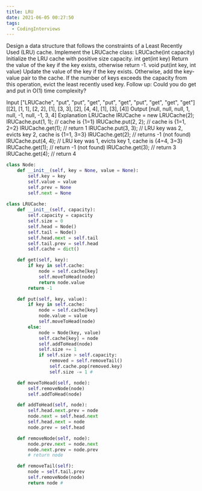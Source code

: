 ```yaml
---
title: LRU
date: 2021-06-05 00:27:50
tags:
  - CodingInterviews
---
```


Design a data structure that follows the constraints of a Least Recently Used (LRU) cache.
Implement the LRUCache class:
LRUCache(int capacity) Initialize the LRU cache with positive size capacity.
int get(int key) Return the value of the key if the key exists, otherwise return -1.
void put(int key, int value) Update the value of the key if the key exists. Otherwise, add the key-value pair to the cache. If the number of keys exceeds the capacity from this operation, evict the least recently used key.
Follow up:
Could you do get and put in O(1) time complexity?

Input
["LRUCache", "put", "put", "get", "put", "get", "put", "get", "get", "get"]
[[2], [1, 1], [2, 2], [1], [3, 3], [2], [4, 4], [1], [3], [4]]
Output
[null, null, null, 1, null, -1, null, -1, 3, 4]
Explanation
LRUCache lRUCache = new LRUCache(2);
lRUCache.put(1, 1); // cache is {1=1}
lRUCache.put(2, 2); // cache is {1=1, 2=2}
lRUCache.get(1);    // return 1
lRUCache.put(3, 3); // LRU key was 2, evicts key 2, cache is {1=1, 3=3}
lRUCache.get(2);    // returns -1 (not found)
lRUCache.put(4, 4); // LRU key was 1, evicts key 1, cache is {4=4, 3=3}
lRUCache.get(1);    // return -1 (not found)
lRUCache.get(3);    // return 3
lRUCache.get(4);    // return 4

```python
class Node:
    def __init__(self, key = None, value = None):
        self.key = key
        self.value = value
        self.prev = None
        self.next = None
    
class LRUCache:
    def __init__(self, capacity):
        self.capacity = capacity
        self.size = 0
        self.head = Node()
        self.tail = Node()
        self.head.next = self.tail
        self.tail.prev = self.head
        self.cache = dict()

    def get(self, key):
        if key in self.cache:
            node = self.cache[key]
            self.moveToHead(node)
            return node.value
        return -1

    def put(self, key, value):
        if key in self.cache:
            node = self.cache[key]
            node.value = value
            self.moveToHead(node)
        else:
            node = Node(key, value)
            self.cache[key] = node
            self.addToHead(node)
            self.size += 1
            if self.size > self.capacity:
                removed = self.removeTail()
                self.cache.pop(removed.key)
                self.size -= 1 #

    def moveToHead(self, node):
        self.removeNode(node)
        self.addToHead(node)

    def addToHead(self, node):
        self.head.next.prev = node
        node.next = self.head.next
        self.head.next = node
        node.prev = self.head

    def removeNode(self, node):
        node.prev.next = node.next
        node.next.prev = node.prev
        # return node

    def removeTail(self):
        node = self.tail.prev
        self.removeNode(node)
        return node #
```